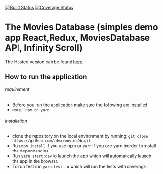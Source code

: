 [![Build Status](https://travis-ci.org/cdvx/moviesDb.svg?branch=master)](https://travis-ci.org/cdvx/moviesDb)
[![Coverage Status](https://coveralls.io/repos/github/wycliffkas/MoviesDatabase/badge.svg?branch=master)](https://coveralls.io/github/wycliffkas/MoviesDatabase?branch=master)

# The Movies Database (simples demo app React,Redux, MoviesDatabase API, Infinity Scroll)

The Hosted version can be found [here]().

## How to run the application

###### requirement
 - Before you run the application make sure the following are installed
  - `Node, npm or yarn`

  
###### installation

- clone the repository on the local environment by running:
  `git clone https://github.com/cdvx/moviesDb.git`
- Run `npm install` if you use npm or `yarn` if you use yarn inorder to install the dependencies
- Run `yarn start:dev` to launch the app which will automatically launch the app in the browser.
- To run test run `yarn test -u` which will run the tests with coverage.
